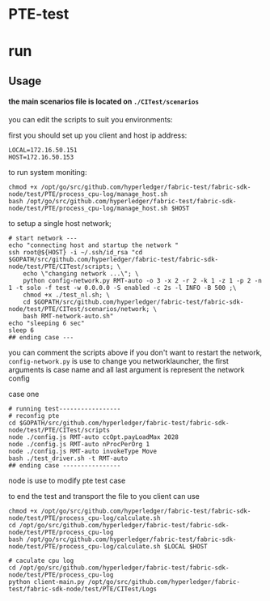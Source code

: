 # PTE-test

# run

## Usage

#### the main scenarios file is located on `./CITest/scenarios`

you can edit the scripts to suit you environments:

first you should set up you client and host ip address: 

    LOCAL=172.16.50.151
    HOST=172.16.50.153

to run system moniting:

    chmod +x /opt/go/src/github.com/hyperledger/fabric-test/fabric-sdk-node/test/PTE/process_cpu-log/manage_host.sh
    bash /opt/go/src/github.com/hyperledger/fabric-test/fabric-sdk-node/test/PTE/process_cpu-log/manage_host.sh $HOST

to setup a single host network;

    # start network ---
    echo "connecting host and startup the network "
    ssh root@${HOST} -i ~/.ssh/id_rsa "cd $GOPATH/src/github.com/hyperledger/fabric-test/fabric-sdk-node/test/PTE/CITest/scripts; \
        echo \"changing network ...\"; \
        python config-network.py RMT-auto -o 3 -x 2 -r 2 -k 1 -z 1 -p 2 -n 1 -t solo -f test -w 0.0.0.0 -S enabled -c 2s -l INFO -B 500 ;\
        chmod +x ./test_nl.sh; \
        cd $GOPATH/src/github.com/hyperledger/fabric-test/fabric-sdk-node/test/PTE/CITest/scenarios/network; \
        bash RMT-network-auto.sh"
    echo "sleeping 6 sec"
    sleep 6
    ## ending case ---

you can comment the scripts above if you don't want to restart the network, `config-network.py` is use to change you networklauncher, the first arguments is case name and all last argument is represent the network config

case one

    # running test-----------------
    # reconfig pte
    cd $GOPATH/src/github.com/hyperledger/fabric-test/fabric-sdk-node/test/PTE/CITest/scripts
    node ./config.js RMT-auto ccOpt.payLoadMax 2028
    node ./config.js RMT-auto nProcPerOrg 1
    node ./config.js RMT-auto invokeType Move
    bash ./test_driver.sh -t RMT-auto
    ## ending case ----------------

node is use to modify pte test case 


to end the test and transport the file to you client can use

    chmod +x /opt/go/src/github.com/hyperledger/fabric-test/fabric-sdk-node/test/PTE/process_cpu-log/calculate.sh
    cd /opt/go/src/github.com/hyperledger/fabric-test/fabric-sdk-node/test/PTE/process_cpu-log
    bash /opt/go/src/github.com/hyperledger/fabric-test/fabric-sdk-node/test/PTE/process_cpu-log/calculate.sh $LOCAL $HOST

    # caculate cpu log
    cd /opt/go/src/github.com/hyperledger/fabric-test/fabric-sdk-node/test/PTE/process_cpu-log
    python client-main.py /opt/go/src/github.com/hyperledger/fabric-test/fabric-sdk-node/test/PTE/CITest/Logs